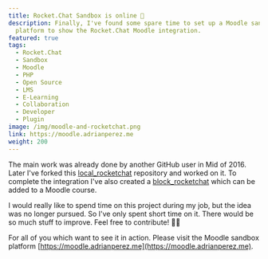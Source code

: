 ```yaml
---
title: Rocket.Chat Sandbox is online 🚀
description: Finally, I've found some spare time to set up a Moodle sandbox
  platform to show the Rocket.Chat Moodle integration.
featured: true
tags:
  - Rocket.Chat
  - Sandbox
  - Moodle
  - PHP
  - Open Source
  - LMS
  - E-Learning
  - Collaboration
  - Developer
  - Plugin
image: /img/moodle-and-rocketchat.png
link: https://moodle.adrianperez.me
weight: 200
---
```

The main work was already done by another GitHub user in Mid of 2016. Later I've forked this [local_rocketchat](https://github.com/adpe/moodle-local_rocketchat) repository and worked on it. To complete the integration I've also created a [block_rocketchat](https://github.com/adpe/moodle-block_rocketchat) which can be added to a Moodle course.

I would really like to spend time on this project during my job, but the idea was no longer pursued. So I've only spent short time on it. There would be so much stuff to improve. Feel free to contribute! 👨‍💻

For all of you which want to see it in action. Please visit the Moodle sandbox platform [https://moodle.adrianperez.me](https://moodle.adrianperez.me).